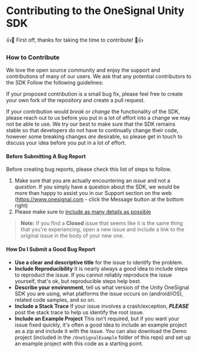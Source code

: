 # Contributing to the OneSignal Unity SDK

:+1::tada: First off, thanks for taking the time to contribute! :tada::+1:

### How to Contribute
We love the open source community and enjoy the support and contributions of many of our users. We ask that any potential contributors to the SDK Follow the following guidelines:

If your proposed contribution is a small bug fix, please feel free to create your own fork of the repository and create a pull request.

If your contribution would _break_ or _change_ the functionality of the SDK, please reach out to us before you put in a lot of effort into a change we may not be able to use. We try our best to make sure that the SDK remains stable so that developers do not have to continually change their code, however some breaking changes _are_ desirable, so please get in touch to discuss your idea before you put in a lot of effort.

#### Before Submitting A Bug Report
Before creating bug reports, please check this list of steps to follow.

1. Make sure that you are actually encountering an _issue_ and not a _question_. If you simply have a question about the SDK, we would be more than happy to assist you in our Support section on the web (https://www.onesignal.com - click the Message button at the bottom right)
2. Please make sure to [include as many details as possible](#how-do-i-submit-a-good-bug-report)

> **Note:** If you find a **Closed** issue that seems like it is the same thing that you're experiencing, open a new issue and include a link to the original issue in the body of your new one.


#### How Do I Submit a Good Bug Report
* **Use a clear and descriptive title** for the issue to identify the problem.
* **Include Reproducibility** It is nearly always a good idea to include steps to reproduct the issue. If you cannot reliably reproduce the issue yourself, that's ok, but reproducible steps help best.
* **Describe your environment**, tell us what version of the Unity OneSignal SDK you are using, what platforms the issue occurs on (android/iOS), related code samples, and so on.
* **Include a Stack Trace** If your issue involves a crash/exception, ***PLEASE*** post the stack trace to help us identify the root issue.
* **Include an Example Project** This isn't required, but if you want your issue fixed quickly, it's often a good idea to include an example project as a zip and include it with the issue. You can also download the Demo project (included in the `/OneSignalExample` folder of this repo) and set up an example project with this code as a starting point.
